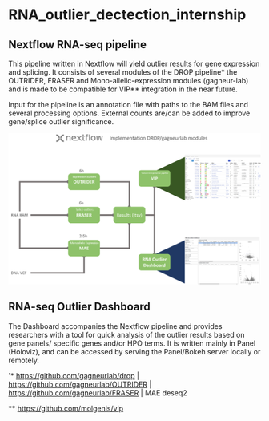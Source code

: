# RNA_outlier_dectection_internship

## Nextflow RNA-seq pipeline
This pipeline written in Nextflow will yield outlier results for gene expression and splicing. It consists of several modules of the DROP pipeline* the OUTRIDER, FRASER and Mono-allelic-expression modules (gagneur-lab) and is made to be compatible for VIP** integration in the near future.

Input for the pipeline is an annotation file with paths to the BAM files and several processing options.
External counts are/can be added to improve gene/splice outlier significance.

![plot](https://github.com/Timniem/RNA_outlier_dectection_internship/blob/main/flowchart_example_pipeline_analysis.png)

## RNA-seq Outlier Dashboard
The Dashboard accompanies the Nextflow pipeline and provides researchers with a tool for quick analysis of the outlier results based on gene panels/ specific genes and/or HPO terms.
It is written mainly in Panel (Holoviz), and can be accessed by serving the Panel/Bokeh server locally or remotely.

'* https://github.com/gagneurlab/drop | https://github.com/gagneurlab/OUTRIDER | https://github.com/gagneurlab/FRASER | MAE deseq2

** https://github.com/molgenis/vip
